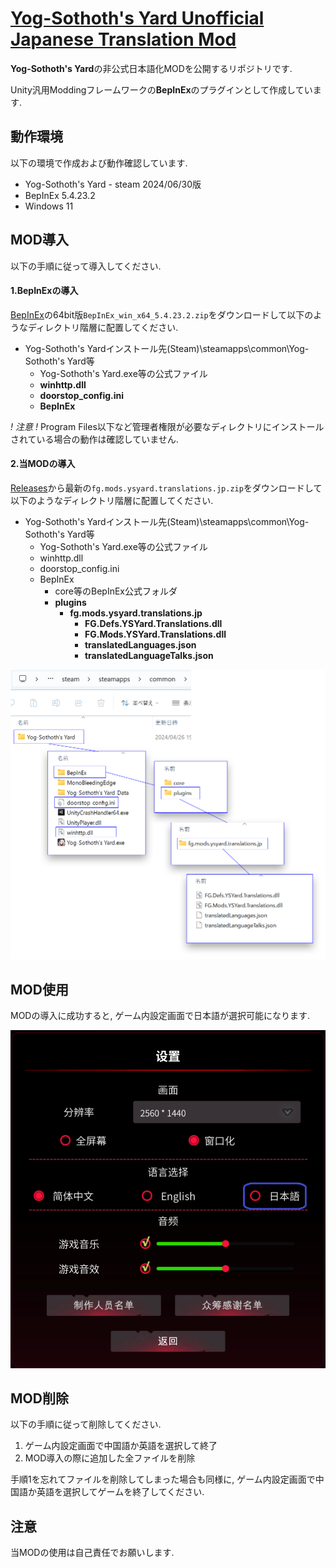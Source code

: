 # [Yog-Sothoth's Yard Unofficial Japanese Translation Mod](https://github.com/fronsglaciei/ysytrans/releases)

**Yog-Sothoth's Yard**の非公式日本語化MODを公開するリポジトリです.

Unity汎用Moddingフレームワークの**BepInEx**のプラグインとして作成しています.

## 動作環境

以下の環境で作成および動作確認しています.

* Yog-Sothoth's Yard - steam 2024/06/30版
* BepInEx 5.4.23.2
* Windows 11

## MOD導入

以下の手順に従って導入してください.

#### 1.BepInExの導入

[BepInEx](https://github.com/BepInEx/BepInEx/releases)の64bit版`BepInEx_win_x64_5.4.23.2.zip`をダウンロードして以下のようなディレクトリ階層に配置してください.

* Yog-Sothoth's Yardインストール先(Steam)\steamapps\common\Yog-Sothoth's Yard等
  * Yog-Sothoth's Yard.exe等の公式ファイル
  * **winhttp.dll**
  * **doorstop_config.ini**
  * **BepInEx**

*! 注意 !*
Program Files以下など管理者権限が必要なディレクトリにインストールされている場合の動作は確認していません.

#### 2.当MODの導入

[Releases](https://github.com/fronsglaciei/ysytrans/releases)から最新の`fg.mods.ysyard.translations.jp.zip`をダウンロードして以下のようなディレクトリ階層に配置してください.

* Yog-Sothoth's Yardインストール先(Steam)\steamapps\common\Yog-Sothoth's Yard等
  * Yog-Sothoth's Yard.exe等の公式ファイル
  * winhttp.dll
  * doorstop_config.ini
  * BepInEx
	* core等のBepInEx公式フォルダ
	* **plugins**
	  * **fg.mods.ysyard.translations.jp**
		* **FG.Defs.YSYard.Translations.dll**
		* **FG.Mods.YSYard.Translations.dll**
		* **translatedLanguages.json**
		* **translatedLanguageTalks.json**

![ファイルの配置](assets/00_directory.png "ファイルの配置")

## MOD使用

MODの導入に成功すると, ゲーム内設定画面で日本語が選択可能になります.

![設定画面](assets/01_settings.png "設定画面")

## MOD削除

以下の手順に従って削除してください.

1. ゲーム内設定画面で中国語か英語を選択して終了
2. MOD導入の際に追加した全ファイルを削除

手順1を忘れてファイルを削除してしまった場合も同様に, ゲーム内設定画面で中国語か英語を選択してゲームを終了してください.

## 注意

当MODの使用は自己責任でお願いします.
